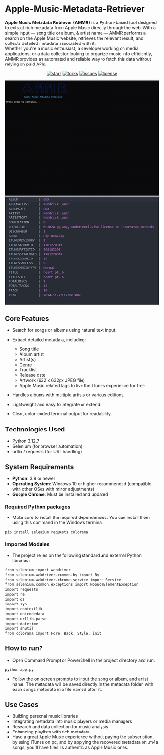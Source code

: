 # Apple-Music-Metadata-Retriever
**Apple Music Metadata Retriever (AMMR)** is a Python-based tool designed to extract rich metadata from Apple Music directly through the web. With a simple input — song title or album, & artist name — AMMR performs a search on the Apple Music website, retrieves the relevant result, and collects detailed metadata associated with it.\
Whether you're a music enthusiast, a developer working on media applications, or a data collector looking to organize music info efficiently, AMMR provides an automated and reliable way to fetch this data without relying on paid APIs.

<div align="center">
  
  [![stars](https://img.shields.io/github/stars/kalis26/Apple-Music-Metadata-Retriever)](https://github.com/kalis26/Apple-Music-Metadata-Retriever/stargazers)
  [![forks](https://img.shields.io/github/forks/kalis26/Apple-Music-Metadata-Retriever)](https://github.com/kalis26/Apple-Music-Metadata-Retriever/forks)
  [![issues](https://img.shields.io/github/issues/kalis26/Apple-Music-Metadata-Retriever?color=orange)](https://github.com/kalis26/Apple-Music-Metadata-Retriever/issues)
  [![license](https://img.shields.io/github/license/kalis26/Apple-Music-Metadata-Retriever)](https://github.com/kalis26/Apple-Music-Metadata-Retriever/blob/main/LICENSE)
  
</div>

<div align="center">
  <img src="resources/demo.gif">
  <img src="resources/metadata.png" width=1080px>
</div>

## Core Features
- Search for songs or albums using natural text input.
- Extract detailed metadata, including:
  
  * Song title
  * Album artist
  * Artist(s)
  * Genre
  * Tracklist
  * Release date
  * Artwork (632 x 632px JPEG file)
  * Apple Music related tags to live the ITunes experience for free
    
- Handles albums with multiple artists or various editions.
- Lightweight and easy to integrate or extend.
- Clear, color-coded terminal output for readability.

## Technologies Used
- Python 3.12.7
- Selenium (for browser automation)
- urllib / requests (for URL handling)

## System Requirements
- **Python**: 3.9 or newer
- **Operating System**: Windows 10 or higher recommended (compatible with other OSes with minor adjustments)
- **Google Chrome**: Must be installed and updated
### Required Python packages
- Make sure to install the required dependencies. You can install them using this command in the Windows terminal:
```
pip install selenium requests colorama
```
### Imported Modules
- The project relies on the following standard and external Python libraries:
```
from selenium import webdriver
from selenium.webdriver.common.by import By
from selenium.webdriver.chrome.service import Service
from selenium.common.exceptions import NoSuchElementException
import requests
import re
import os
import sys
import contextlib
import unicodedata
import urllib.parse
import datetime
import shutil
from colorama import Fore, Back, Style, init
```

## How to run?
- Open Command Prompt or PowerShell in the project directory and run:
```
python app.py
```
- Follow the on-screen prompts to input the song or album, and artist name. The metadata will be saved directly in the metadata folder, with each songs metadata in a file named after it.

## Use Cases
- Building personal music libraries
- Integrating metadata into music players or media managers
- Research and data collection for music analysis
- Enhancing playlists with rich metadata
- Have a great Apple Music experience without paying the subscription, by using ITunes on pc, and by applying the recovered metadata on .m4a songs, you'll have files as authentic as Apple Music ones.
